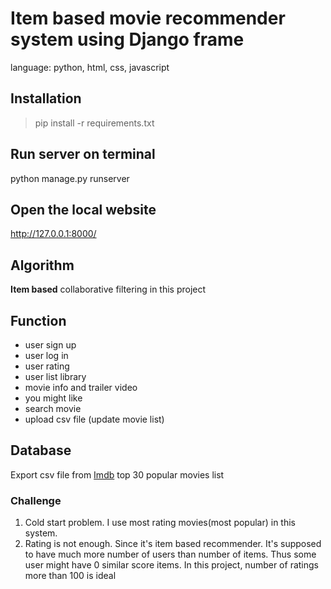 # Item based movie recommender system using Django frame
language: python, html, css, javascript

## Installation

>pip install -r requirements.txt
>

## Run server on terminal
python manage.py runserver

## Open the local website
http://127.0.0.1:8000/

## Algorithm
**Item based** collaborative filtering in this project

## Function
- user sign up
- user log in
- user rating
- user list library
- movie info and trailer video
- you might like
- search movie
- upload csv file (update movie list)

## Database
Export csv file from [Imdb](https://www.imdb.com/list/ls022753498/) top 30 popular movies list

### Challenge
1. Cold start problem. I use most rating movies(most popular) in this system.
2. Rating is not enough. Since it's item based recommender. It's supposed to have much more number of users than number of items. Thus some user might have 0 similar score items. In this project, number of ratings more than 100 is ideal
